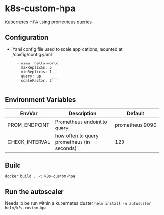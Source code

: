 # k8s-custom-hpa
Kubernetes HPA using prometheus queries

## Configuration
* Yaml config file used to scale applications, mounted at /config/config.yaml

  ```apps:
    - name: hello-world
      maxReplicas: 5
      minReplicas: 1
      query: up
      scaleFactor: 2```
    
## Environment Variables

| EnvVar  | Description | Default |
| ------  | ------ | -------------|
| PROM_ENDPOINT | Prometheus endoint to query | prometheus:9090 |
| CHECK_INTERVAL | how often to query prometheus (in seconds) | 120 |


## Build
`docker build . -t k8s-custom-hpa`

## Run the autoscaler
Needs to be run within a kubernetes cluster
`helm install -n autoscaler helm/k8s-custom-hpa`


